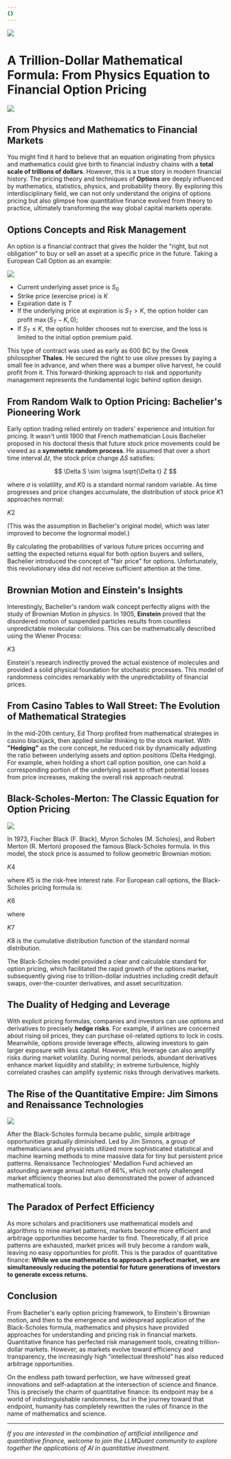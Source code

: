 ```yaml
---
{}
---
```


![](https://fastly.jsdelivr.net/gh/bucketio/img11@main/2024/10/21/1729466068183-23134fce-3131-4262-b18c-f378d71af4f6.gif)


# A Trillion-Dollar Mathematical Formula: From Physics Equation to Financial Option Pricing

![](https://fastly.jsdelivr.net/gh/bucketio/img9@main/2024/10/20/1729465031968-b3c8959e-1d37-4b8a-91b1-b0b0dfe25143.png)

## From Physics and Mathematics to Financial Markets

You might find it hard to believe that an equation originating from physics and mathematics could give birth to financial industry chains with a **total scale of trillions of dollars**. However, this is a true story in modern financial history. The pricing theory and techniques of **Options** are deeply influenced by mathematics, statistics, physics, and probability theory. By exploring this interdisciplinary field, we can not only understand the origins of options pricing but also glimpse how quantitative finance evolved from theory to practice, ultimately transforming the way global capital markets operate.

## Options Concepts and Risk Management

An option is a financial contract that gives the holder the "right, but not obligation" to buy or sell an asset at a specific price in the future. Taking a European Call Option as an example:

![](https://fastly.jsdelivr.net/gh/bucketio/img10@main/2024/12/07/1733585704642-512cadf5-b279-4dcd-9bbe-af74db3333b4.png)

- Current underlying asset price is $S_0$
- Strike price (exercise price) is $K$
- Expiration date is $T$
- If the underlying price at expiration is $S_T > K$, the option holder can profit $\max(S_T - K,0)$;
- If $S_T \leq K$, the option holder chooses not to exercise, and the loss is limited to the initial option premium paid.

This type of contract was used as early as 600 BC by the Greek philosopher **Thales**. He secured the right to use olive presses by paying a small fee in advance, and when there was a bumper olive harvest, he could profit from it. This forward-thinking approach to risk and opportunity management represents the fundamental logic behind option design.

## From Random Walk to Option Pricing: Bachelier's Pioneering Work

Early option trading relied entirely on traders' experience and intuition for pricing. It wasn't until 1900 that French mathematician Louis Bachelier proposed in his doctoral thesis that future stock price movements could be viewed as a **symmetric random process**. He assumed that over a short time interval $\Delta t$, the stock price change $\Delta S$ satisfies:

$$
\Delta S \sim \sigma \sqrt{\Delta t} Z
$$

where $\sigma$ is volatility, and $K$0 is a standard normal random variable. As time progresses and price changes accumulate, the distribution of stock price $K$1 approaches normal:

$K$2

(This was the assumption in Bachelier's original model, which was later improved to become the lognormal model.)

By calculating the probabilities of various future prices occurring and setting the expected returns equal for both option buyers and sellers, Bachelier introduced the concept of "fair price" for options. Unfortunately, this revolutionary idea did not receive sufficient attention at the time.

## Brownian Motion and Einstein's Insights

Interestingly, Bachelier's random walk concept perfectly aligns with the study of Brownian Motion in physics. In 1905, **Einstein** proved that the disordered motion of suspended particles results from countless unpredictable molecular collisions. This can be mathematically described using the Wiener Process:

$K$3

Einstein's research indirectly proved the actual existence of molecules and provided a solid physical foundation for stochastic processes. This model of randomness coincides remarkably with the unpredictability of financial prices.

## From Casino Tables to Wall Street: The Evolution of Mathematical Strategies

In the mid-20th century, Ed Thorp profited from mathematical strategies in casino blackjack, then applied similar thinking to the stock market. With **"Hedging"** as the core concept, he reduced risk by dynamically adjusting the ratio between underlying assets and option positions (Delta Hedging). For example, when holding a short call option position, one can hold a corresponding portion of the underlying asset to offset potential losses from price increases, making the overall risk approach neutral.

## Black-Scholes-Merton: The Classic Equation for Option Pricing

![](https://fastly.jsdelivr.net/gh/bucketio/img16@main/2024/12/07/1733585830007-52017b1b-3df3-47dc-a4c5-83c490273f40.png)

In 1973, Fischer Black (F. Black), Myron Scholes (M. Scholes), and Robert Merton (R. Merton) proposed the famous Black-Scholes formula. In this model, the stock price is assumed to follow geometric Brownian motion:

$K$4

where $K$5 is the risk-free interest rate. For European call options, the Black-Scholes pricing formula is:

$K$6

where

$K$7

$K$8 is the cumulative distribution function of the standard normal distribution.

The Black-Scholes model provided a clear and calculable standard for option pricing, which facilitated the rapid growth of the options market, subsequently giving rise to trillion-dollar industries including credit default swaps, over-the-counter derivatives, and asset securitization.

## The Duality of Hedging and Leverage

With explicit pricing formulas, companies and investors can use options and derivatives to precisely **hedge risks**. For example, if airlines are concerned about rising oil prices, they can purchase oil-related options to lock in costs. Meanwhile, options provide leverage effects, allowing investors to gain larger exposure with less capital. However, this leverage can also amplify risks during market volatility. During normal periods, abundant derivatives enhance market liquidity and stability; in extreme turbulence, highly correlated crashes can amplify systemic risks through derivatives markets.

## The Rise of the Quantitative Empire: Jim Simons and Renaissance Technologies

![](https://fastly.jsdelivr.net/gh/bucketio/img6@main/2024/12/07/1733585876241-95f9b25c-8662-4987-aed1-baf7e76cec70.png)

After the Black-Scholes formula became public, simple arbitrage opportunities gradually diminished. Led by Jim Simons, a group of mathematicians and physicists utilized more sophisticated statistical and machine learning methods to mine massive data for tiny but persistent price patterns. Renaissance Technologies' Medallion Fund achieved an astounding average annual return of 66%, which not only challenged market efficiency theories but also demonstrated the power of advanced mathematical tools.

## The Paradox of Perfect Efficiency

As more scholars and practitioners use mathematical models and algorithms to mine market patterns, markets become more efficient and arbitrage opportunities become harder to find. Theoretically, if all price patterns are exhausted, market prices will truly become a random walk, leaving no easy opportunities for profit. This is the paradox of quantitative finance: **While we use mathematics to approach a perfect market, we are simultaneously reducing the potential for future generations of investors to generate excess returns.**

## Conclusion

From Bachelier's early option pricing framework, to Einstein's Brownian motion, and then to the emergence and widespread application of the Black-Scholes formula, mathematics and physics have provided approaches for understanding and pricing risk in financial markets. Quantitative finance has perfected risk management tools, creating trillion-dollar markets. However, as markets evolve toward efficiency and transparency, the increasingly high "intellectual threshold" has also reduced arbitrage opportunities.

On the endless path toward perfection, we have witnessed great innovations and self-adaptation at the intersection of science and finance. This is precisely the charm of quantitative finance: its endpoint may be a world of indistinguishable randomness, but in the journey toward that endpoint, humanity has completely rewritten the rules of finance in the name of mathematics and science.

---

*If you are interested in the combination of artificial intelligence and quantitative finance, welcome to join the LLMQuant community to explore together the applications of AI in quantitative investment.*